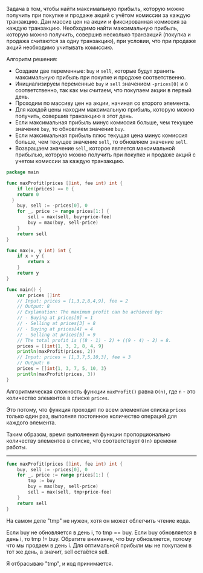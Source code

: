 Задача в том, чтобы найти максимальную прибыль, которую можно получить при покупке и продаже акций с учётом комиссии за каждую транзакцию. Дан массив цен на акции и фиксированная комиссия за каждую транзакцию. Необходимо найти максимальную прибыль, которую можно получить, совершив несколько транзакций (покупка и продажа считаются за одну транзакцию), при условии, что при продаже акций необходимо учитывать комиссию.

Алгоритм решения:

- Создаем две переменные: `buy` и `sell`, которые будут хранить максимальную прибыль при покупке и продаже соответственно.
- Инициализируем переменные `buy` и `sell` значением `-prices[0]` и `0` соответственно, так как мы считаем, что покупаем акции в первый день.
- Проходим по массиву цен на акции, начиная со второго элемента.
- Для каждой цены находим максимальную прибыль, которую можно получить, совершив транзакцию в этот день.
- Если максимальная прибыль минус комиссия больше, чем текущее значение `buy`, то обновляем значение `buy`.
- Если максимальная прибыль плюс текущая цена минус комиссия больше, чем текущее значение `sell`, то обновляем значение `sell`.
- Возвращаем значение `sell`, которое является максимальной прибылью, которую можно получить при покупке и продаже акций с учетом комиссии за каждую транзакцию.

```go
package main

func maxProfit(prices []int, fee int) int {
	if len(prices) == 0 {
    return 0
  }
	buy, sell := -prices[0], 0
	for _, price := range prices[1:] {
		sell = max(sell, buy+price-fee)
		buy = max(buy, sell-price)
	}
	return sell
}

func max(x, y int) int {
	if x > y {
		return x
	}
	return y
}

func main() {
	var prices []int
	// Input: prices = [1,3,2,8,4,9], fee = 2
	// Output: 8
	// Explanation: The maximum profit can be achieved by:
	// - Buying at prices[0] = 1
	// - Selling at prices[3] = 8
	// - Buying at prices[4] = 4
	// - Selling at prices[5] = 9
	// The total profit is ((8 - 1) - 2) + ((9 - 4) - 2) = 8.
	prices = []int{1, 3, 2, 8, 4, 9}
	println(maxProfit(prices, 2))
	// Input: prices = [1,3,7,5,10,3], fee = 3
	// Output: 6
	prices = []int{1, 3, 7, 5, 10, 3}
	println(maxProfit(prices, 3))
}
```

Алгоритмическая сложность функции `maxProfit()` равна `O(n)`, где `n` - это количество элементов в списке `prices`.

Это потому, что функция проходит по всем элементам списка `prices` только один раз, выполняя постоянное количество операций для каждого элемента.

Таким образом, время выполнения функции пропорционально количеству элементов в списке, что соответствует `O(n)` времени работы.

---

```go
func maxProfit(prices []int, fee int) int {
	buy, sell := -prices[0], 0
	for _, price := range prices[1:] {
		tmp := buy
		buy = max(buy, sell-price)
		sell = max(sell, tmp+price-fee)
	}
	return sell
}
```

На самом деле "tmp" не нужен, хотя он может облегчить чтение кода.

Если buy не обновляется в день i, то tmp == buy.
Если buy обновляется в день i, то tmp != buy. Обратите внимание, что buy обновляется, потому что мы продаем в день i. Для оптимальной прибыли мы не покупаем в тот же день, а значит, sell остаётся sell.

Я отбрасываю "tmp", и код принимается.
